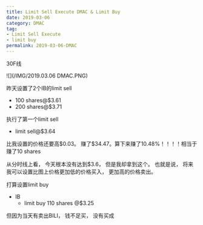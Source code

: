 ```yaml
---
title: Limit Sell Execute DMAC & Limit Buy
date: 2019-03-06
category: DMAC
tag:
- Limit Sell Execute
- limit buy
permalink: 2019-03-06-DMAC
---
```

30F线

![](/IMG/2019.03.06 DMAC.PNG)

昨天设置了2个IB的limit sell

* 100 shares@$\$$3.61
* 200 shares@$\$$3.71


执行了第一个limit sell

* limit sell@$\$$3.64

比我设置的价格还要高$\$$0.03。 赚了$\$$34.47。算下来赚了10.48%！！！！相当于赚了10 shares

从分时线上看， 今天根本没有达到$\$$3.6， 但是我却拿到这个。 也就是说， 将来我可以设置比图上价格更加低的价格买入， 更加高的价格卖出。

打算设置limit buy

* IB
  - limit buy 110 shares @$\$$3.25

但因为当天有卖出BILI， 钱不足买， 没有买成
